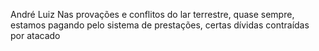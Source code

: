 André Luiz
Nas provações e conflitos do lar terrestre, quase sempre, estamos pagando pelo sistema de prestações, certas dívidas contraídas por atacado
